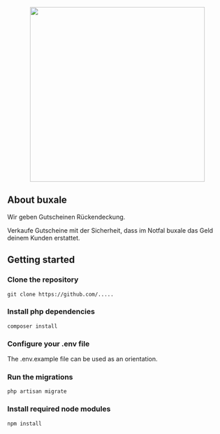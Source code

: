 <p align="center"><img src="https://assets.website-files.com/5e763986e5ba0e0b699533cf/5e7639ace5ba0e5000953579_buxale-logo-p-500.png" width="400"></p>

## About buxale

Wir geben Gutscheinen Rückendeckung.

Verkaufe Gutscheine mit der Sicherheit, dass im Notfal buxale das Geld deinem Kunden erstattet.

## Getting started

### Clone the repository
`git clone https://github.com/.....`

### Install php dependencies
`composer install`

### Configure your .env file
The .env.example file can be used as an orientation.

### Run the migrations
`php artisan migrate`

### Install required node modules
`npm install`
